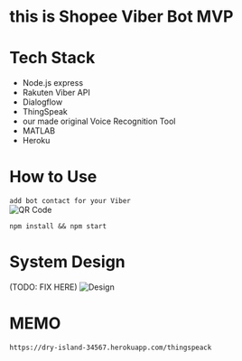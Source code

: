 # this is Shopee Viber Bot MVP 

# Tech Stack
- Node.js express
- Rakuten Viber API
- Dialogflow
- ThingSpeak
- our made original Voice Recognition Tool
- MATLAB
- Heroku

# How to Use
`add bot contact for your Viber`  
![QR Code](https://drive.google.com/uc?export=view&id=1QEeEbRMltIHLaqyTtTbgOVIgrlgZfyvj "QR")  

`npm install && npm start`  

# System Design

(TODO: FIX HERE)
![Design](https://drive.google.com/uc?export=view&id=1PHKHpteHJvKsii3OohCO76BioMNLrns- "Design")  

# MEMO
`https://dry-island-34567.herokuapp.com/thingspeack`

